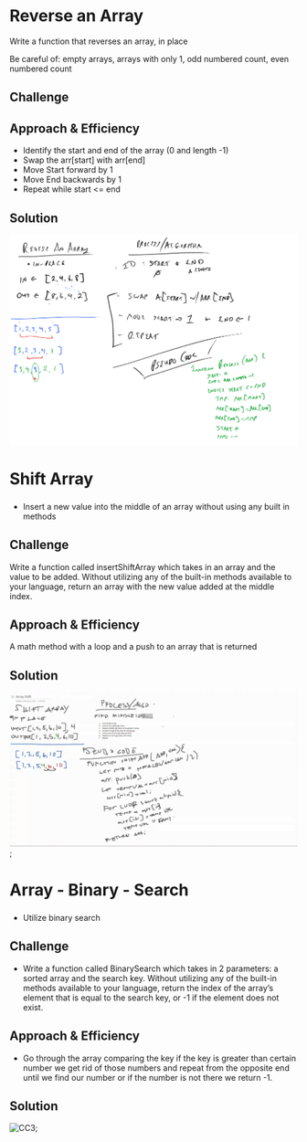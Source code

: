 # Reverse an Array

Write a function that reverses an array, in place

Be careful of: empty arrays, arrays with only 1, odd numbered count, even numbered count
<!-- Short summary or background information -->

## Challenge
<!-- Description of the challenge -->

## Approach & Efficiency
<!-- What approach did you take? Why? What is the Big O space/time for this approach? -->

- Identify the start and end of the array (0 and length -1)
- Swap the arr[start] with arr[end]
- Move Start forward by 1
- Move End backwards by 1
- Repeat while start <= end

## Solution
<!-- Embedded whiteboard image -->
![WhiteBoard](./arrays/assets/whiteboard.png)


# Shift Array

### 

- Insert a new value into the middle of an array without using any built in methods


## Challenge
Write a function called insertShiftArray which takes in an array and the value to be added. Without utilizing any of the built-in methods available to your language, return an array with the new value added at the middle index.

## Approach & Efficiency
A math method with a loop and a push to an array that is returned 

## Solution
<!-- Embedded whiteboard image -->
![CC2](./code-challenges/arrayShift/assets/shiftArray.png);

# Array - Binary - Search

### 

- Utilize binary search 


## Challenge

- Write a function called BinarySearch which takes in 2 parameters: a sorted array and the search key. Without utilizing any of the built-in methods available to your language, return the index of the array’s element that is equal to the search key, or -1 if the element does not exist.

## Approach & Efficiency
- Go through the array comparing the key if the key is greater than certain number we get rid of those numbers and repeat from the opposite end until we find our number or if the number is not there we return -1.

## Solution
<!-- Embedded whiteboard image -->
![CC3](./code-challenges/arrayShift/assets/CodeChallenge03-FRAME1.jpg);
